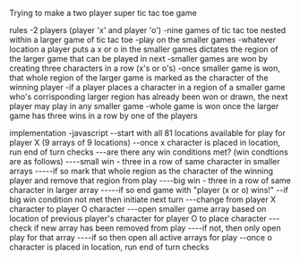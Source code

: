 Trying to make a two player super tic tac toe game

rules
-2 players (player 'x' and player 'o')
-nine games of tic tac toe nested within a larger game of tic tac toe
-play on the smaller games
-whatever location a player puts a x or o in the smaller games dictates the region of the larger game that can be played in next
-smaller games are won by creating three characters in a row (x's or o's)
-once smaller game is won, that whole region of the larger game is marked as the character of the winning player
-if a player places a character in a region of a smaller game who's corrisponding larger region has already been won or drawn, the next player may play in any smaller game
-whole game is won once the larger game has three wins in a row by one of the players

implementation
-javascript
--start with all 81 locations available for play for player X (9 arrays of 9 locations)
--once x character is placed in location, run end of turn checks
---are there any win conditions met? (win condtions are as follows)
----small win - three in a row of same character in smaller arrays
-----if so mark that whole region as the character of the winning player and remove that region from play
----big win - three in a row of same character in larger array
-----if so end game with "player (x or o) wins!"
--if big win condition not met then initiate next turn
---change from player X character to player O character
---open smaller game array based on location of previous player's character for player O to place character
---check if new array has been removed from play
----if not, then only open play for that array
----if so then open all active arrays for play
--once o character is placed in location, run end of turn checks



